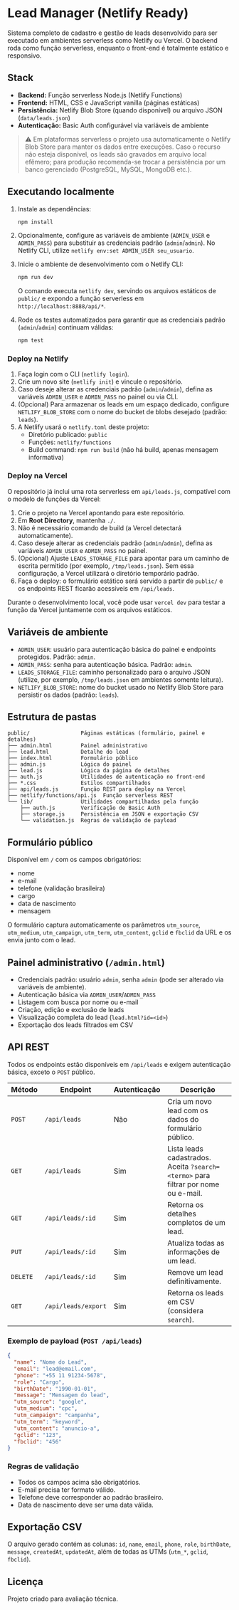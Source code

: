 # Lead Manager (Netlify Ready)

Sistema completo de cadastro e gestão de leads desenvolvido para ser executado em ambientes serverless como Netlify ou Vercel. O backend roda como função serverless, enquanto o front-end é totalmente estático e responsivo.

## Stack

- **Backend:** Função serverless Node.js (Netlify Functions)
- **Frontend:** HTML, CSS e JavaScript vanilla (páginas estáticas)
- **Persistência:** Netlify Blob Store (quando disponível) ou arquivo JSON (`data/leads.json`)
- **Autenticação:** Basic Auth configurável via variáveis de ambiente

> ⚠️ Em plataformas serverless o projeto usa automaticamente o Netlify Blob Store para manter os dados entre execuções. Caso o recurso não esteja disponível, os leads são gravados em arquivo local efêmero; para produção recomenda-se trocar a persistência por um banco gerenciado (PostgreSQL, MySQL, MongoDB etc.).

## Executando localmente

1. Instale as dependências:

   ```bash
   npm install
   ```

2. Opcionalmente, configure as variáveis de ambiente (`ADMIN_USER` e `ADMIN_PASS`) para substituir as credenciais padrão (`admin`/`admin`). No Netlify CLI, utilize `netlify env:set ADMIN_USER seu_usuario`.

3. Inicie o ambiente de desenvolvimento com o Netlify CLI:

   ```bash
   npm run dev
   ```

   O comando executa `netlify dev`, servindo os arquivos estáticos de `public/` e expondo a função serverless em `http://localhost:8888/api/*`.

4. Rode os testes automatizados para garantir que as credenciais padrão (`admin`/`admin`) continuam válidas:

   ```bash
   npm test
   ```

### Deploy na Netlify

1. Faça login com o CLI (`netlify login`).
2. Crie um novo site (`netlify init`) e vincule o repositório.
3. Caso deseje alterar as credenciais padrão (`admin`/`admin`), defina as variáveis `ADMIN_USER` e `ADMIN_PASS` no painel ou via CLI.
4. (Opcional) Para armazenar os leads em um espaço dedicado, configure `NETLIFY_BLOB_STORE` com o nome do bucket de blobs desejado (padrão: `leads`).
5. A Netlify usará o `netlify.toml` deste projeto:
   - Diretório publicado: `public`
   - Funções: `netlify/functions`
   - Build command: `npm run build` (não há build, apenas mensagem informativa)

### Deploy na Vercel

O repositório já inclui uma rota serverless em `api/leads.js`, compatível com o modelo de funções da Vercel:

1. Crie o projeto na Vercel apontando para este repositório.
2. Em **Root Directory**, mantenha `./`.
3. Não é necessário comando de build (a Vercel detectará automaticamente).
4. Caso deseje alterar as credenciais padrão (`admin`/`admin`), defina as variáveis `ADMIN_USER` e `ADMIN_PASS` no painel.
5. (Opcional) Ajuste `LEADS_STORAGE_FILE` para apontar para um caminho de escrita permitido (por exemplo, `/tmp/leads.json`). Sem essa configuração, a Vercel utilizará o diretório temporário padrão.
6. Faça o deploy: o formulário estático será servido a partir de `public/` e os endpoints REST ficarão acessíveis em `/api/leads`.

Durante o desenvolvimento local, você pode usar `vercel dev` para testar a função da Vercel juntamente com os arquivos estáticos.

## Variáveis de ambiente

- `ADMIN_USER`: usuário para autenticação básica do painel e endpoints protegidos. Padrão: `admin`.
- `ADMIN_PASS`: senha para autenticação básica. Padrão: `admin`.
- `LEADS_STORAGE_FILE`: caminho personalizado para o arquivo JSON (utilize, por exemplo, `/tmp/leads.json` em ambientes somente leitura).
- `NETLIFY_BLOB_STORE`: nome do bucket usado no Netlify Blob Store para persistir os dados (padrão: `leads`).

## Estrutura de pastas

```
public/                Páginas estáticas (formulário, painel e detalhes)
├── admin.html         Painel administrativo
├── lead.html          Detalhe do lead
├── index.html         Formulário público
├── admin.js           Lógica do painel
├── lead.js            Lógica da página de detalhes
├── auth.js            Utilidades de autenticação no front-end
├── *.css              Estilos compartilhados
├── api/leads.js       Função REST para deploy na Vercel
├── netlify/functions/api.js  Função serverless REST
└── lib/               Utilidades compartilhadas pela função
    ├── auth.js        Verificação de Basic Auth
    ├── storage.js     Persistência em JSON e exportação CSV
    └── validation.js  Regras de validação de payload
```

## Formulário público

Disponível em `/` com os campos obrigatórios:

- nome
- e-mail
- telefone (validação brasileira)
- cargo
- data de nascimento
- mensagem

O formulário captura automaticamente os parâmetros `utm_source`, `utm_medium`, `utm_campaign`, `utm_term`, `utm_content`, `gclid` e `fbclid` da URL e os envia junto com o lead.

## Painel administrativo (`/admin.html`)

- Credenciais padrão: usuário `admin`, senha `admin` (pode ser alterado via variáveis de ambiente).
- Autenticação básica via `ADMIN_USER`/`ADMIN_PASS`
- Listagem com busca por nome ou e-mail
- Criação, edição e exclusão de leads
- Visualização completa do lead (`lead.html?id=<id>`)
- Exportação dos leads filtrados em CSV

## API REST

Todos os endpoints estão disponíveis em `/api/leads` e exigem autenticação básica, exceto o `POST` público.

| Método | Endpoint | Autenticação | Descrição |
| ------ | -------- | ------------ | --------- |
| `POST` | `/api/leads` | Não | Cria um novo lead com os dados do formulário público. |
| `GET` | `/api/leads` | Sim | Lista leads cadastrados. Aceita `?search=<termo>` para filtrar por nome ou e-mail. |
| `GET` | `/api/leads/:id` | Sim | Retorna os detalhes completos de um lead. |
| `PUT` | `/api/leads/:id` | Sim | Atualiza todas as informações de um lead. |
| `DELETE` | `/api/leads/:id` | Sim | Remove um lead definitivamente. |
| `GET` | `/api/leads/export` | Sim | Retorna os leads em CSV (considera `search`). |

### Exemplo de payload (`POST /api/leads`)

```json
{
  "name": "Nome do Lead",
  "email": "lead@email.com",
  "phone": "+55 11 91234-5678",
  "role": "Cargo",
  "birthDate": "1990-01-01",
  "message": "Mensagem do lead",
  "utm_source": "google",
  "utm_medium": "cpc",
  "utm_campaign": "campanha",
  "utm_term": "keyword",
  "utm_content": "anuncio-a",
  "gclid": "123",
  "fbclid": "456"
}
```

### Regras de validação

- Todos os campos acima são obrigatórios.
- E-mail precisa ter formato válido.
- Telefone deve corresponder ao padrão brasileiro.
- Data de nascimento deve ser uma data válida.

## Exportação CSV

O arquivo gerado contém as colunas: `id`, `name`, `email`, `phone`, `role`, `birthDate`, `message`, `createdAt`, `updatedAt`, além de todas as UTMs (`utm_*`, `gclid`, `fbclid`).

## Licença

Projeto criado para avaliação técnica.
